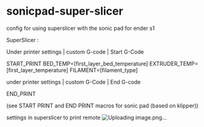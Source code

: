 # sonicpad-super-slicer
config for using superslicer with the sonic pad for ender s1


SuperSlicer :

Under printer settings | custom G-code | Start G-Code


START_PRINT BED_TEMP=[first_layer_bed_temperature] EXTRUDER_TEMP=[first_layer_temperature] FILAMENT=[filament_type]


under printer settings | custom G-Code | End G-code

END_PRINT

(see START PRINT and END PRINT macros for sonic pad (based on klipper))


settings in superslicer to print remote
![Uploading image.png…]()
